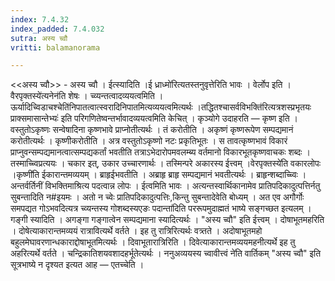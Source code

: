 ```yaml
---
index: 7.4.32
index_padded: 7.4.032
sutra: अस्य च्वौ
vritti: balamanorama

---
```

<<अस्य च्वौ>> - अस्य च्वौ । ईत्स्यादिति ।ई ध्राध्मो॑रित्यतस्तनुवृत्तेरिति भावः । वेर्लोप इति ।वैरपृक्तस्ये॑त्यनेन॑ति शेषः । च्व्यन्तत्वादव्ययत्वमिति ।ऊर्यादिच्विडाचश्चेति॑निपातत्वात्स्वरादिनिपातमित्यव्ययत्वमित्यर्थः ।तद्धितश्चासर्वविभक्ति॑रित्यत्रशस्प्रभृतयः प्राक्समासान्तेभ्यः॑ इति परिगणितेष्वन्तर्भावादव्ययत्वमिति केचित् । कृञ्योगे उदाहरति — कृष्ण इति । वस्तुतोऽकृष्णः सन्वेषादिना कृष्णभावे प्राप्नोतीत्यर्थः । तं करोतीति । अकृष्णं कृष्णरूपेण सम्पद्यमानं करोतीत्यर्थः । कृष्णीकरोतीति । अत्र वस्तुतोऽकृष्णो नटः प्रकृतिभूतः । स तावत्कृष्णभावं विकारं प्राप्नुवन्सम्पद्यमानत्वात्सम्पद्यकर्तां भवतीति तत्राऽभेदारोपमवलम्ब्य वर्तमानो विकारभूतकृष्णवाचकः शब्दः । तस्माच्च्विप्रत्ययः । चकार इत्, उकार उच्चारणार्थः । तस्मिन्परे अकारस्य ईत्त्वम् ।वेरपृक्तस्ये॑ति वकारलोपः ।कृष्णी॑ति ईकारान्तमव्ययम् । ब्राहृईभवतीति । अब्राहृ ब्राहृ सम्पद्यमानं भवतीत्यर्थः । ब्राहृन्शब्दाच्च्विः । अन्तर्वर्तिनीं विभक्तिमाश्रित्य पदत्वान्न लोपः । ईत्वमिति भावः । अत्यन्तस्वार्थिकानामेव प्रातिपदिकादुत्पत्तिर्नतु सुबन्तादिति न#इयमः । अतो न च्वेः प्रातिपदिकादुत्पत्तिः,किन्तु सुबन्तादेवेति बोध्यम् । अत एव अगौर्गोः समपद्यत गोऽभवदित्यत्र च्व्यन्तस्य गोशब्दस्यएङः पदान्ता॑दिति पररूपमुदाह्मतं भाष्ये सङ्गच्छत इत्यलम् । गङ्गी स्यादिति । अगङ्गा गङ्गात्वेन सम्पद्यमाना स्यादित्यर्थः । "अस्य च्वौ" इति ईत्त्वम् । दोषाभूतमहरिति । दोषेत्याकारान्तमव्ययं रात्रावित्यर्थे वर्तते । इह तु रात्रिरित्यर्थः वत्र्तते । अदोषाभूतमहो बहुलमेघावरणान्धकाराद्दोषाभूतमित्यर्थः । दिवाभूतारात्रिरिति । दिवेत्याकारान्तमव्ययमहनीत्यर्थे इह तु अहरित्यर्थे वर्तते । चन्द्रिकातिशयवशादहर्भूतेत्यर्थः । ननुअव्ययस्य च्वावीत्त्वं ने॑ति वार्तिकम् "अस्य च्वौ" इति सूत्रभाष्ये न दृश्यत इत्यत आह — एतच्चेति । 